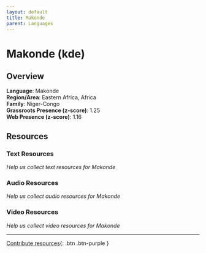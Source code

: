 ```yaml
---
layout: default
title: Makonde
parent: Languages
---
```


# Makonde (kde)

## Overview

**Language**: Makonde  
**Region/Area**: Eastern Africa, Africa  
**Family**: Niger-Congo  
**Grassroots Presence (z-score)**: 1.25  
**Web Presence (z-score)**: 1.16  

## Resources

### Text Resources
*Help us collect text resources for Makonde*

### Audio Resources
*Help us collect audio resources for Makonde*

### Video Resources
*Help us collect video resources for Makonde*

---

[Contribute resources](https://forms.office.com/e/1SfLJx3u1r){: .btn .btn-purple }
